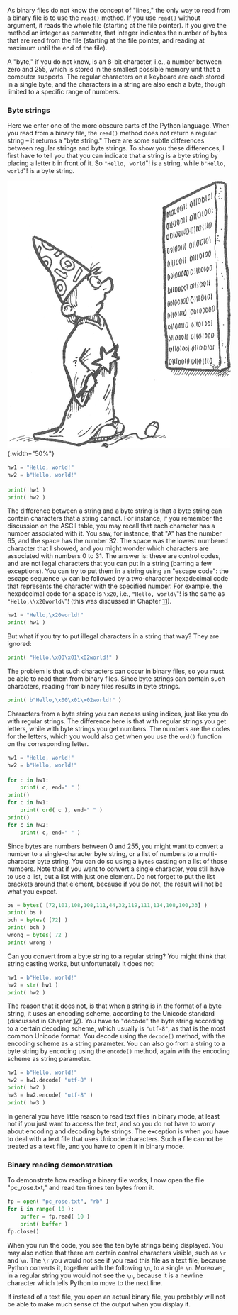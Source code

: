 As binary files do not know the concept of "lines," the only way to read
from a binary file is to use the `read()` method. If you use `read()`
without argument, it reads the whole file (starting at the file
pointer). If you give the method an integer as parameter, that integer
indicates the number of bytes that are read from the file (starting at
the file pointer, and reading at maximum until the end of the file).

A "byte," if you do not know, is an 8-bit character, i.e., a number
between zero and 255, which is stored in the smallest possible memory
unit that a computer supports. The regular characters on a keyboard are
each stored in a single byte, and the characters in a string are also
each a byte, though limited to a specific range of numbers.

### Byte strings

Here we enter one of the more obscure parts of the Python language. When
you read from a binary file, the `read()` method does not return a
regular string – it returns a "byte string." There are some subtle
differences between regular strings and byte strings. To show you these
differences, I first have to tell you that you can indicate that a
string is a byte string by placing a letter `b` in front of it. So
`"Hello, world`"! is a string, while `b"Hello, world`"! is a byte
string.

![binary file](media/BinaryFile.png "binary file"){:width="50%"}

```python
hw1 = "Hello, world!"
hw2 = b"Hello, world!"

print( hw1 )
print( hw2 )
```

The difference between a string and a byte string is that a byte string
can contain characters that a string cannot. For instance, if you
remember the discussion on the ASCII table, you may recall that each
character has a number associated with it. You saw, for instance, that
"A" has the number 65, and the space has the number 32. The space was
the lowest numbered character that I showed, and you might wonder which
characters are associated with numbers 0 to 31. The answer is: these are
control codes, and are not legal characters that you can put in a string
(barring a few exceptions). You can try to put them in a string using an
"escape code": the escape sequence `\x` can be followed by a
two-character hexadecimal code that represents the character with the
specified number. For example, the hexadecimal code for a space is
`\x20`, i.e., `"Hello, world\`"! is the same as `"Hello,\\x20world\`"!
(this was discussed in Chapter
<a href="#ch:strings" data-reference-type="ref" data-reference="ch:strings">11</a>).

```python
hw1 = "Hello,\x20world!"
print( hw1 )
```

But what if you try to put illegal characters in a string that way? They
are ignored:

```python
print( "Hello,\x00\x01\x02world!" )
```

The problem is that such characters can occur in binary files, so you
must be able to read them from binary files. Since byte strings can
contain such characters, reading from binary files results in byte
strings.

```python
print( b"Hello,\x00\x01\x02world!" )
```

Characters from a byte string you can access using indices, just like
you do with regular strings. The difference here is that with regular
strings you get letters, while with byte strings you get numbers. The
numbers are the codes for the letters, which you would also get when you
use the `ord()` function on the corresponding letter.

```python
hw1 = "Hello, world!"
hw2 = b"Hello, world!"

for c in hw1:
    print( c, end=" " )
print()
for c in hw1:
    print( ord( c ), end=" " )
print()
for c in hw2:
    print( c, end=" " )
```

Since bytes are numbers between 0 and 255, you might want to convert a
number to a single-character byte string, or a list of numbers to a
multi-character byte string. You can do so using a `bytes` casting on a
list of those numbers. Note that if you want to convert a single
character, you still have to use a list, but a list with just one
element. Do not forget to put the list brackets around that element,
because if you do not, the result will not be what you expect.

```python
bs = bytes( [72,101,108,108,111,44,32,119,111,114,108,100,33] )
print( bs )
bch = bytes( [72] )
print( bch )
wrong = bytes( 72 )
print( wrong )
```

Can you convert from a byte string to a regular string? You might think
that string casting works, but unfortunately it does not:

```python
hw1 = b"Hello, world!"
hw2 = str( hw1 )
print( hw2 )
```

The reason that it does not, is that when a string is in the format of a
byte string, it uses an encoding scheme, according to the Unicode
standard (discussed in Chapter
<a href="#ch:textfiles" data-reference-type="ref" data-reference="ch:textfiles">17</a>).
You have to "decode" the byte string according to a certain decoding
scheme, which usually is `"utf-8"`, as that is the most common Unicode
format. You decode using the `decode()` method, with the encoding scheme
as a string parameter. You can also go from a string to a byte string by
encoding using the `encode()` method, again with the encoding scheme as
string parameter.

```python
hw1 = b"Hello, world!"
hw2 = hw1.decode( "utf-8" )
print( hw2 )
hw3 = hw2.encode( "utf-8" )
print( hw3 )
```

In general you have little reason to read text files in binary mode, at
least not if you just want to access the text, and so you do not have to
worry about encoding and decoding byte strings. The exception is when
you have to deal with a text file that uses Unicode characters. Such a
file cannot be treated as a text file, and you have to open it in binary
mode.

### Binary reading demonstration

To demonstrate how reading a binary file works, I now open the file
"pc\_rose.txt," and read ten times ten bytes from it.

```python
fp = open( "pc_rose.txt", "rb" )
for i in range( 10 ):
    buffer = fp.read( 10 )
    print( buffer )
fp.close()
```

When you run the code, you see the ten byte strings being displayed. You
may also notice that there are certain control characters visible, such
as `\r` and `\n`. The `\r` you would not see if you read this file as a
text file, because Python converts it, together with the following `\n`,
to a single `\n`. Moreover, in a regular string you would not see the
`\n`, because it is a newline character which tells Python to move to
the next line.

If instead of a text file, you open an actual binary file, you probably
will not be able to make much sense of the output when you display it.
